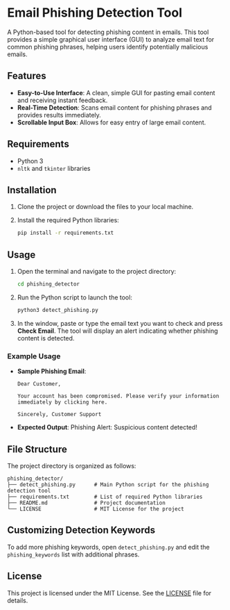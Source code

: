 # Email Phishing Detection Tool

A Python-based tool for detecting phishing content in emails. This tool provides a simple graphical user interface (GUI) to analyze email text for common phishing phrases, helping users identify potentially malicious emails.

## Features
- **Easy-to-Use Interface**: A clean, simple GUI for pasting email content and receiving instant feedback.
- **Real-Time Detection**: Scans email content for phishing phrases and provides results immediately.
- **Scrollable Input Box**: Allows for easy entry of large email content.

## Requirements
- Python 3
- `nltk` and `tkinter` libraries

## Installation

1. Clone the project or download the files to your local machine.
2. Install the required Python libraries:

   ```bash
   pip install -r requirements.txt
   ```

## Usage

1. Open the terminal and navigate to the project directory:

   ```bash
   cd phishing_detector
   ```

2. Run the Python script to launch the tool:

   ```bash
   python3 detect_phishing.py
   ```

3. In the window, paste or type the email text you want to check and press **Check Email**. The tool will display an alert indicating whether phishing content is detected.

### Example Usage

- **Sample Phishing Email**:
  ```
  Dear Customer,

  Your account has been compromised. Please verify your information immediately by clicking here.

  Sincerely, Customer Support
  ```

- **Expected Output**: Phishing Alert: Suspicious content detected!

## File Structure

The project directory is organized as follows:

```
phishing_detector/
├── detect_phishing.py      # Main Python script for the phishing detection tool
├── requirements.txt        # List of required Python libraries
├── README.md               # Project documentation
└── LICENSE                 # MIT License for the project
```

## Customizing Detection Keywords

To add more phishing keywords, open `detect_phishing.py` and edit the `phishing_keywords` list with additional phrases.

## License

This project is licensed under the MIT License. See the [LICENSE](LICENSE) file for details.

